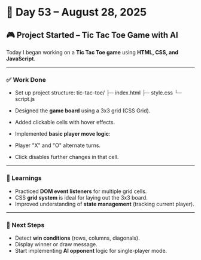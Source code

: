 # 📅 Day 53 – August 28, 2025

## 🎮 Project Started – Tic Tac Toe Game with AI

Today I began working on a **Tic Tac Toe game** using **HTML, CSS, and JavaScript**.

---

### ✅ Work Done
- Set up project structure:
tic-tac-toe/
├─ index.html
├─ style.css
└─ script.js

- Designed the **game board** using a 3x3 grid (CSS Grid).
- Added clickable cells with hover effects.
- Implemented **basic player move logic**:
- Player "X" and "O" alternate turns.
- Click disables further changes in that cell.

---

### 🧠 Learnings
- Practiced **DOM event listeners** for multiple grid cells.
- CSS **grid system** is ideal for laying out the 3x3 board.
- Improved understanding of **state management** (tracking current player).

---

### 📌 Next Steps
- Detect **win conditions** (rows, columns, diagonals).
- Display winner or draw message.
- Start implementing **AI opponent** logic for single-player mode.
